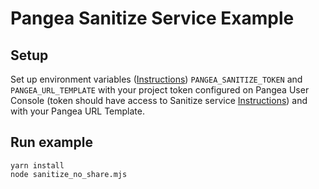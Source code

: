 # Pangea Sanitize Service Example

## Setup

Set up environment variables ([Instructions](https://pangea.cloud/docs/sanitize/#set-your-environment-variables)) `PANGEA_SANITIZE_TOKEN` and `PANGEA_URL_TEMPLATE` with your project token configured on Pangea User Console (token should have access to Sanitize service [Instructions](https://pangea.cloud/docs/admin-guide/tokens)) and with your Pangea URL Template.

## Run example

```
yarn install
node sanitize_no_share.mjs
```
